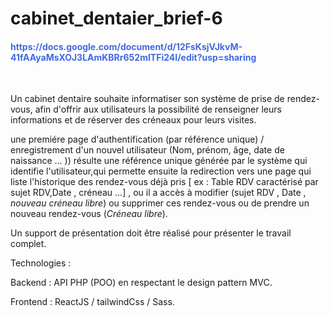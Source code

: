 
# cabinet_dentaier_brief-6

<h4 style='color:royalblue'>https://docs.google.com/document/d/12FsKsjVJkvM-41fAAyaMsXOJ3LAmKBRr652mITFi24I/edit?usp=sharing</h1>

​

Un cabinet dentaire souhaite informatiser son système de prise de rendez-vous, afin d'offrir aux utilisateurs la possibilité de renseigner leurs informations et de réserver des créneaux pour leurs visites.

une premiére page d'authentification (par référence unique) / enregistrement d'un nouvel utilisateur (Nom, prénom, âge, date de naissance ... )) résulte une référence unique générée par le système qui identifie l'utilisateur,qui permette ensuite la redirection vers une page qui liste l'historique des rendez-vous déjà pris [ ex : Table RDV caractérisé par sujet RDV,Date , créneau ...] , ou il a accès à modifier (sujet RDV , Date , *nouveau créneau libre*) ou supprimer ces rendez-vous ou de prendre un nouveau rendez-vous (*Créneau libre*).



Un support de présentation doit être réalisé pour présenter le travail complet.

Technologies :

Backend : API PHP (POO) en respectant le design pattern MVC.

Frontend :  ReactJS / tailwindCss / Sass. 
